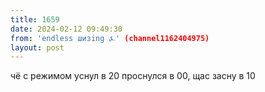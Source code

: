 ```yaml
---
title: 1659
date: 2024-02-12 09:49:30
from: 'endless шизing ⍼' (channel1162404975)
layout: post
---
```


чё с режимом уснул в 20 проснулся в 00, щас засну в 10
